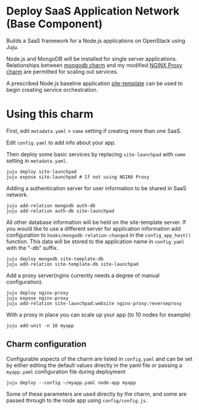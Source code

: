 # Deploy SaaS Application Network (Base Component)
Builds a SaaS framework for a Node.js applications on OpenStack using Juju.  

Node.js and MongoDB will be installed for single server applications.  
Relationships between [mongodb charm](http://bazaar.launchpad.net/~charmers/charms/precise/mongodb/trunk/files) and my modified [NGINX Proxy charm](https://github.com/BClark-Grad-Project/nginx-proxy) 
are permitted for scaling out services.

A prescribed Node.js baseline application [site-template](https://github.com/BClark-Grad-Project/site-template) can be used to begin creating service orchestration.
 
# Using this charm
First, edit `metadata.yaml` > `name` setting if creating more than one SaaS.

Edit `config.yaml` to add info about your app.

Then deploy some basic services by replacing `site-launchpad` with `name` 
setting in `metadata.yaml`.

    juju deploy site-launchpad 
    juju expose site-launchpad # If not using NGINX Proxy 

Adding a authentication server for user information to be shared in 
SaaS network.

    juju add-relation mongodb auth-db
    juju add-relation auth-db site-launchpad

All other database information will be held on the site-template 
server.  If you would like to use a different server for application 
information add configuration to `hooks/mongodb-relation-changed` in 
the `config_app_host()` function.  This data will be stored to the 
application name in `config.yaml` with the "-db" suffix.

	juju deploy mongodb site-template-db
    juju add-relation site-template-db site-launchpad

Add a proxy server(nginx currently needs a degree of manual configuration).

	juju deploy nginx-proxy
	juju expose nginx-proxy
    juju add-relation site-launchpad:website nginx-proxy:reverseproxy

With a proxy in place you can scale up your app (to 10 nodes for example)

    juju add-unit -n 10 myapp


## Charm configuration

Configurable aspects of the charm are listed in `config.yaml`
and can be set by either editing the default values directly
in the yaml file or passing a `myapp.yaml` configuration
file during deployment

    juju deploy --config ~/myapp.yaml node-app myapp

Some of these parameters are used directly by the charm,
and some are passed through to the node app using `config/config.js`.